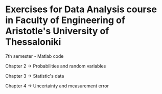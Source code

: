 # Εxercises for Data Analysis course in Faculty of Engineering of Aristotle's University of Thessaloniki

7th semester - Matlab code

Chapter 2 -> Probabilities and random variables

Chapter 3 -> Statistic's data

Chapter 4 -> Uncertainty and measurement error
